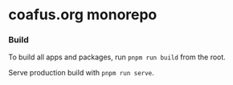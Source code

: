# coafus.org monorepo

### Build

To build all apps and packages, run `pnpm run build` from the root.

Serve production build with `pnpm run serve`.